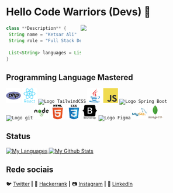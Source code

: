 # Hello Code Warriors (Devs) 👋

<img align="right" width="300" src="https://i2.wp.com/allhtaccess.info/wp-content/uploads/2018/03/programming.gif?fit=1281%2C716&ssl=1" />

```java
class **Description** {
 String name = "Ketsar Ali"
 String role = "Full Stack Developer"

 List<String> languages = List.of("Java", "PHP", "JavaScript", "Spring Boot", "React", "C#")
}
```

## Programming Language Mastered

<code><img
    height="40"
    src="https://raw.githubusercontent.com/devicons/devicon/master/icons/php/php-original.svg"
    alt="Logo PHP"/></code>
<code><img
    height="40"
    src="https://raw.githubusercontent.com/devicons/devicon/master/icons/react/react-original-wordmark.svg"
    alt="Logo ReactJS"/></code>
<code><img
    height="40"
    src="https://www.vectorlogo.zone/logos/tailwindcss/tailwindcss-icon.svg"
    alt="Logo TailwindCSS"/></code>
<code><img
    height="40"
    src="https://raw.githubusercontent.com/devicons/devicon/master/icons/java/java-original.svg"
    alt="Logo java"/></code>
<code><img
    height="40"
    src="https://raw.githubusercontent.com/github/explore/80688e429a7d4ef2fca1e82350fe8e3517d3494d/topics/javascript/javascript.png"
    alt="Logo javascript"/></code>
<code><img
    height="40"
    src="https://www.vectorlogo.zone/logos/springio/springio-icon.svg"
    alt="Logo Spring Boot"/></code>
<code><img
    height="40"
    src="https://www.vectorlogo.zone/logos/git-scm/git-scm-icon.svg"
    alt="Logo git"/></code>
<code><img
    height="40"
    src="https://raw.githubusercontent.com/devicons/devicon/master/icons/nodejs/nodejs-original-wordmark.svg"
    alt="Logo NodeJS"/></code>
<code><img
    height="40"
    src="https://raw.githubusercontent.com/github/explore/80688e429a7d4ef2fca1e82350fe8e3517d3494d/topics/html/html.png"
    alt="Logo HTML"/></code>
<code><img
    height="40"
    src="https://raw.githubusercontent.com/github/explore/80688e429a7d4ef2fca1e82350fe8e3517d3494d/topics/css/css.png"
    alt="Logo CSS"/></code>
<code><img
height="40"
src="https://raw.githubusercontent.com/devicons/devicon/master/icons/bootstrap/bootstrap-plain-wordmark.svg"
alt="Logo Bootstrap"/></code>
<code><img
    height="40"
    src="https://www.vectorlogo.zone/logos/figma/figma-icon.svg"
    alt="Logo Figma"/></code>
<code><img
    height="40"
    src="https://raw.githubusercontent.com/devicons/devicon/master/icons/mysql/mysql-original-wordmark.svg"
    alt="Logo MySQL"/></code>
<code><img
    height="40"
    src="https://raw.githubusercontent.com/devicons/devicon/master/icons/mongodb/mongodb-original-wordmark.svg"
    alt="Logo MongoDB"/></code>

## Status

<a href="https://github.com/softwaredev28" title="Most Used Languages">
  <img align="center" src="https://github-readme-stats.vercel.app/api/top-langs/?username=ketsar28&theme=dracula&hide_langs_below=1" alt="My Languages"/>
</a>

<a href="https://github.com/softwaredev28" title="Github Stats">
 <img align="center" src="https://github-readme-stats.vercel.app/api?username=ketsar28&show_icons=true&theme=dracula&line_height=27" alt="My Github Stats"/>
</a>

[twitter]: https://twitter.com/ketsaraaw
[hackerrank]: https://www.youtube.com/user/muhammadketsar2/
[instagram]: https://www.instagram.com/ketsaraaw_/
[linkedin]: https://www.linkedin.com/in/ketsarali/

<br>

## Rede sociais

🐦 [Twitter][twitter] **|**
🚀 [Hackerrank][hackerrank] **|**
📷 [Instagram][instagram] **|**
👔 [LinkedIn][linkedin]
